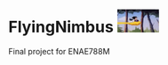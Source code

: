 <h1>FlyingNimbus <img src="./images/FlyingNimbus.gif" width=15% height=15%> </h1>
Final project for ENAE788M
